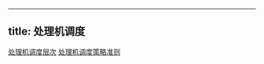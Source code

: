 
---
title: 处理机调度
---

[处理机调度层次](/408/operating-system/处理机调度层次.md#:embed)
[处理机调度策略准则](/408/operating-system/处理机调度策略准则.md#:embed)
